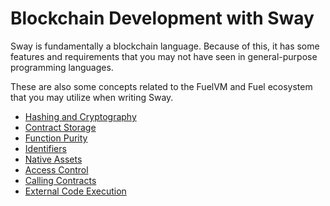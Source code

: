 # Blockchain Development with Sway

Sway is fundamentally a blockchain language. Because of this, it has some features and requirements that you may not have seen in general-purpose programming languages.

These are also some concepts related to the FuelVM and Fuel ecosystem that you may utilize when writing Sway.

- [Hashing and Cryptography](./hashing_and_cryptography.md)
- [Contract Storage](./storage.md)
- [Function Purity](./purity.md)
- [Identifiers](./identifiers.md)
- [Native Assets](./native_assets.md)
- [Access Control](./access_control.md)
- [Calling Contracts](./calling_contracts.md)
- [External Code Execution](./external_code.md)
